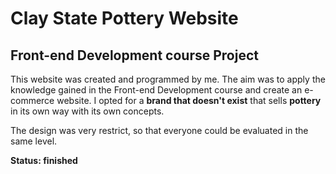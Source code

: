 # Clay State Pottery Website
## Front-end Development course Project

This website was created and programmed by me. The aim was to apply the knowledge gained in the Front-end Development course and create an e-commerce website. I opted for a **brand that doesn't exist** that sells **pottery** in its own way with its own concepts.

The design was very restrict, so that everyone could be evaluated in the same level.

**Status: finished**
